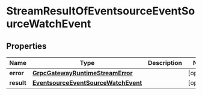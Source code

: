 

# StreamResultOfEventsourceEventSourceWatchEvent


## Properties

Name | Type | Description | Notes
------------ | ------------- | ------------- | -------------
**error** | [**GrpcGatewayRuntimeStreamError**](GrpcGatewayRuntimeStreamError.md) |  |  [optional]
**result** | [**EventsourceEventSourceWatchEvent**](EventsourceEventSourceWatchEvent.md) |  |  [optional]



